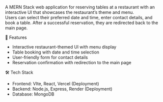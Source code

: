 A MERN Stack web application for reserving tables at a restaurant with an interactive UI that showcases the restaurant’s theme and menu.  
Users can select their preferred date and time, enter contact details, and book a table. After a successful reservation, they are redirected back to the main page.  

🚀 Features  
- Interactive restaurant-themed UI with menu display  
- Table booking with date and time selection  
- User-friendly form for contact details  
- Reservation confirmation with redirection to the main page 

🛠 Tech Stack
- Frontend: VIte, React, Vercel (Deployment)
- Backend: Node.js, Express, Render (Deployment)
- Database: MongoDB
